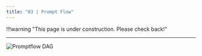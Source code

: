 ```yaml
---
title: "03 | Prompt Flow"
---
```


!!!warning "This page is under construction. Please check back!"

---

![Promptflow DAG](https://microsoft.github.io/promptflow/_images/promptflow-dag.png)